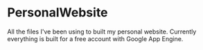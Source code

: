 PersonalWebsite
===============

All the files I've been using to built my personal website. Currently everything is built for a free account with Google App Engine.
